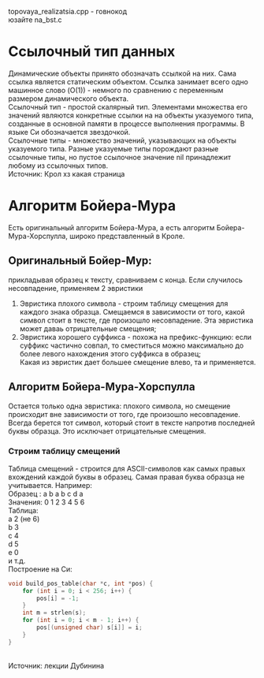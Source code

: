
topovaya_realizatsia.cpp - говнокод <br>
юзайте na_bst.c <br>

# Ссылочный тип данных
Динамические объекты принято обозначать ссылкой на них. Сама ссылка является статическим объектом. Ссылка занимает всего одно машинное слово (O(1)) - немного по сравнению с переменным размером динамического объекта. <br>
Ссылочный тип - простой скалярный тип. Элементами множества его значений являются конкретные ссылки на на объекты указуемого типа, созданные в основной памяти в процессе выполнения программы. В языке Си обозначается звездочкой. <br>
Ссылочные типы - множество значений, указывающих на объекты указуемого типа. Разные указуемые типы порождают разные ссылочные типы, но пустое ссылочное значение nil принадлежит любому из ссылочных типов. <br>
Источник: Крол хз какая страница

# Алгоритм Бойера-Мура
Есть оригинальный алгоритм Бойера-Мура, а есть алгоритм Бойера-Мура-Хорспулла, широко представленный в Кроле. <br>
## Оригинальный Бойер-Мур: 
прикладывая образец к тексту, сравниваем с конца. Если случилось несовпадение, применяем 2 эвристики
1) Эвристика плохого символа - строим таблицу смещения для каждого знака образца. Смещаемся в зависимости от того, какой символ стоит в тексте, где произошло несовпадение. Эта эвристика может даваь отрицательные смещения;
2) Эвристика хорошего суффикса - похожа на префикс-функцию: если суффикс частично совпал, то сместиться можно максимально до более левого нахождения этого суффикса в образец; <br>
Какая из эвристик дает большее смещение влево, та и применяется. <br>

## Алгоритм Бойера-Мура-Хорспулла
Остается только одна эвристика: плохого символа, но смещение происходит вне зависимости от того, где произошло несовпадение. Всегда берется тот символ, который стоит в тексте напротив последней буквы образца. Это исключает отрицательные смещения.
### Строим таблицу смещений
Таблица смещений - строится для ASCII-символов как самых правых вхождений каждой буквы в образец. Самая правая буква образца не учитывается. Например: <br>
Образец : a b a b c d a <br>
Значения: 0 1 2 3 4 5 6 <br>
Таблица: <br>
a 2 (не 6) <br>
b 3 <br>
c 4 <br>
d 5 <br>
e 0 <br>
и т.д. <br>
Построение на Си: <br>
``` c
void build_pos_table(char *c, int *pos) {
    for (int i = 0; i < 256; i++) {
        pos[i] = -1;
    }
    int m = strlen(s);
    for (int i = 0; i < m - 1; i++) {
        pos[(unsigned char) s[i]] = i;
    }
}
```
<br>
Источник: лекции Дубинина
